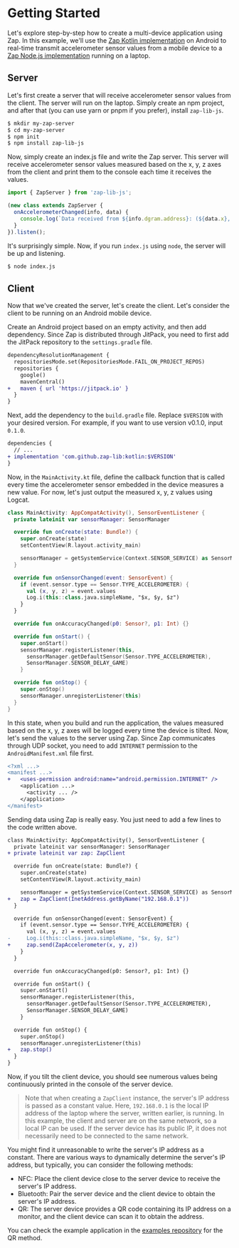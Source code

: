 # Getting Started

Let's explore step-by-step how to create a multi-device application using Zap. In this example, we'll use the [Zap Kotlin implementation](https://github.com/zap-lib/kotlin) on Android to real-time transmit accelerometer sensor values from a mobile device to a [Zap Node.js implementation](https://github.com/zap-lib/node) running on a laptop.

## Server

Let's first create a server that will receive accelerometer sensor values from the client. The server will run on the laptop. Simply create an npm project, and after that (you can use yarn or pnpm if you prefer), install `zap-lib-js`.

```sh
$ mkdir my-zap-server
$ cd my-zap-server
$ npm init
$ npm install zap-lib-js
```

Now, simply create an index.js file and write the Zap server. This server will receive accelerometer sensor values measured based on the x, y, z axes from the client and print them to the console each time it receives the values.

```js
import { ZapServer } from 'zap-lib-js';

(new class extends ZapServer {
  onAccelerometerChanged(info, data) {
    console.log(`Data received from ${info.dgram.address}: (${data.x}, ${data.y}, ${data.z})`);
  }
}).listen();
```

It's surprisingly simple. Now, if you run `index.js` using `node`, the server will be up and listening.

```sh
$ node index.js
```

## Client

Now that we've created the server, let's create the client. Let's consider the client to be running on an Android mobile device.

Create an Android project based on an empty activity, and then add dependency. Since Zap is distributed through JitPack, you need to first add the JitPack repository to the `settings.gradle` file.

```diff
dependencyResolutionManagement {
  repositoriesMode.set(RepositoriesMode.FAIL_ON_PROJECT_REPOS)
  repositories {
    google()
    mavenCentral()
+   maven { url 'https://jitpack.io' }
  }
}
```

Next, add the dependency to the `build.gradle` file. Replace `$VERSION` with your desired version. For example, if you want to use version v0.1.0, input `0.1.0`.

```diff
dependencies {
  // ...
+ implementation 'com.github.zap-lib:kotlin:$VERSION'
}
```

Now, in the `MainActivity.kt` file, define the callback function that is called every time the accelerometer sensor embedded in the device measures a new value. For now, let's just output the measured x, y, z values using Logcat.

```kotlin
class MainActivity: AppCompatActivity(), SensorEventListener {
  private lateinit var sensorManager: SensorManager

  override fun onCreate(state: Bundle?) {
    super.onCreate(state)
    setContentView(R.layout.activity_main)

    sensorManager = getSystemService(Context.SENSOR_SERVICE) as SensorManager
  }

  override fun onSensorChanged(event: SensorEvent) {
    if (event.sensor.type == Sensor.TYPE_ACCELEROMETER) {
      val (x, y, z) = event.values
      Log.i(this::class.java.simpleName, "$x, $y, $z")
    }
  }

  override fun onAccuracyChanged(p0: Sensor?, p1: Int) {}

  override fun onStart() {
    super.onStart()
    sensorManager.registerListener(this,
      sensorManager.getDefaultSensor(Sensor.TYPE_ACCELEROMETER),
      SensorManager.SENSOR_DELAY_GAME)
    }

  override fun onStop() {
    super.onStop()
    sensorManager.unregisterListener(this)
  }
}
```

In this state, when you build and run the application, the values measured based on the x, y, z axes will be logged every time the device is tilted. Now, let's send the values to the server using Zap. Since Zap communicates through UDP socket, you need to add `INTERNET` permission to the `AndroidManifest.xml` file first.

```diff
<?xml ...>
<manifest ...>
+   <uses-permission android:name="android.permission.INTERNET" />
    <application ...>
      <activity ... />
    </application>
</manifest>
```

Sending data using Zap is really easy. You just need to add a few lines to the code written above.

```diff
class MainActivity: AppCompatActivity(), SensorEventListener {
  private lateinit var sensorManager: SensorManager
+ private lateinit var zap: ZapClient

  override fun onCreate(state: Bundle?) {
    super.onCreate(state)
    setContentView(R.layout.activity_main)

    sensorManager = getSystemService(Context.SENSOR_SERVICE) as SensorManager
+   zap = ZapClient(InetAddress.getByName("192.168.0.1"))
  }

  override fun onSensorChanged(event: SensorEvent) {
    if (event.sensor.type == Sensor.TYPE_ACCELEROMETER) {
      val (x, y, z) = event.values
-     Log.i(this::class.java.simpleName, "$x, $y, $z")
+     zap.send(ZapAccelerometer(x, y, z))
    }
  }

  override fun onAccuracyChanged(p0: Sensor?, p1: Int) {}

  override fun onStart() {
    super.onStart()
    sensorManager.registerListener(this,
      sensorManager.getDefaultSensor(Sensor.TYPE_ACCELEROMETER),
      SensorManager.SENSOR_DELAY_GAME)
    }

  override fun onStop() {
    super.onStop()
    sensorManager.unregisterListener(this)
+   zap.stop()
  }
}
```

Now, if you tilt the client device, you should see numerous values being continuously printed in the console of the server device.

> Note that when creating a `ZapClient` instance, the server's IP address is passed as a constant value. Here, `192.168.0.1` is the local IP address of the laptop where the server, written earlier, is running. In this example, the client and server are on the same network, so a local IP can be used. If the server device has its public IP, it does not necessarily need to be connected to the same network.

You might find it unreasonable to write the server's IP address as a constant. There are various ways to dynamically determine the server's IP address, but typically, you can consider the following methods:

- NFC: Place the client device close to the server device to receive the server's IP address.
- Bluetooth: Pair the server device and the client device to obtain the server's IP address.
- QR: The server device provides a QR code containing its IP address on a monitor, and the client device can scan it to obtain the address.

 You can check the example application in the [examples repository](https://github.com/zap-lib/examples) for the QR method.
